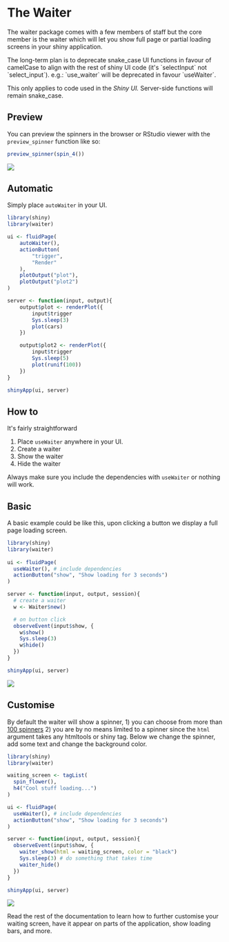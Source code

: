 # The Waiter

The waiter package comes with a few members of staff but the core member is the waiter which will let you show full page or partial loading screens in your shiny application.

<Note type='danger'>
The long-term plan is to deprecate snake_case UI functions 
in favour of camelCase to align with the rest
of shiny UI code (it's `selectInput` not `select_input`).
e.g.: `use_waiter` will be deprecated in
favour  `useWaiter`.

This only applies to code used in the _Shiny UI._ 
Server-side functions will remain snake_case.
</Note>

## Preview

You can preview the spinners in the browser or RStudio viewer with the `preview_spinner` function like so:

```r
preview_spinner(spin_4())
```

![](_assets/img/waiter-preview.png)

## Automatic

Simply place `autoWaiter` in your UI.

```r {highlight: [5]}
library(shiny)
library(waiter)

ui <- fluidPage(
	autoWaiter(),
	actionButton(
		"trigger",
		"Render"
	),
	plotOutput("plot"),
	plotOutput("plot2")
)

server <- function(input, output){
	output$plot <- renderPlot({
		input$trigger
		Sys.sleep(3)
		plot(cars)
	})

	output$plot2 <- renderPlot({
		input$trigger
		Sys.sleep(5)
		plot(runif(100))
	})
}

shinyApp(ui, server)
```

## How to

It's fairly straightforward

1. Place `useWaiter` anywhere in your UI.
2. Create a waiter
3. Show the waiter
4. Hide the waiter

<Note type='tip'>
Always make sure you include the dependencies with 
<code>useWaiter</code> or nothing will work.
</Note>


## Basic

A basic example could be like this, upon clicking a button we display a full page loading screen.

```r {highlight: [5,11,15,17]}
library(shiny)
library(waiter)
 
ui <- fluidPage(
  useWaiter(), # include dependencies
  actionButton("show", "Show loading for 3 seconds")
)

server <- function(input, output, session){
  # create a waiter
  w <- Waiter$new()

  # on button click
  observeEvent(input$show, {
    w$show()
    Sys.sleep(3)
    w$hide()
  })
}

shinyApp(ui, server)
```
![](_assets/img/waiter.gif)

## Customise

By default the waiter will show a spinner, 1) you can choose from more than [100 spinners](https://shiny.john-coene.com/waiter/) 2) you are by no means limited to a spinner since the `html` argument takes any htmltools or shiny tag. Below we change the spinner, add some text and change the background color.

```r {highlight: ['4-7',10,16,18]}
library(shiny)
library(waiter)

waiting_screen <- tagList(
  spin_flower(),
  h4("Cool stuff loading...")
) 

ui <- fluidPage(
  useWaiter(), # include dependencies
  actionButton("show", "Show loading for 3 seconds")
)

server <- function(input, output, session){
  observeEvent(input$show, {
    waiter_show(html = waiting_screen, color = "black")
    Sys.sleep(3) # do something that takes time
    waiter_hide()
  })
}

shinyApp(ui, server)
```

![](_assets/img/waiter-text.gif)

Read the rest of the documentation to learn how 
to further customise your waiting screen, have it appear 
on parts of the application, show loading bars, and more.
